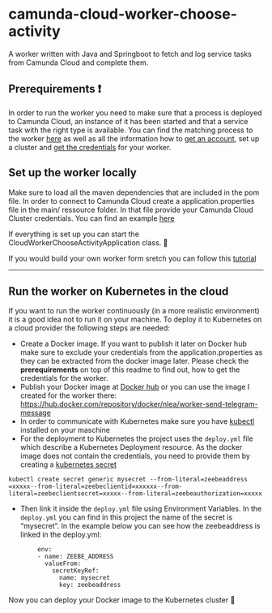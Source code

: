 # camunda-cloud-worker-choose-activity
A worker written with Java and Springboot to fetch and log service tasks from Camunda Cloud and complete them. 

 ## Prerequirements :exclamation:
In order to run the worker you need to make sure that a process is deployed to Camunda Cloud, an instance of it has been started and that a service task with the right type is available. You can find the matching process to the worker [here](https://github.com/Nlea/camunda-cloud-corona-update-process) as well as all the information how to [get an account](https://docs.camunda.io/docs/guides/getting-started/create-camunda-cloud-account), set up a cluster and [get the credentials](https://docs.camunda.io/docs/guides/getting-started/setup-client-connection-credentials) for your worker. 

## Set up the worker locally
Make sure to load all the maven dependencies that are included in the pom file. In order to connect to Camunda Cloud create a application.properties file in the main/ ressource folder. In that file provide your Camunda Cloud Cluster credentials. You can find an example [here](https://docs.camunda.io/docs/guides/setting-up-development-project#configure-connection) 

If everything is set up you can start the CloudWorkerChooseActivityApplication class. :tada:


If you would build your own worker form sretch you can follow this [tutorial](https://docs.camunda.io/docs/guides/setting-up-development-project#prerequisites)

-------------------------------------
## Run the worker on Kubernetes in the cloud

If you want to run the worker continuously (in a more realistic environment) it is a good idea not to run it on your machine. To deploy it to Kubernetes on a cloud provider the following steps are needed:

* Create a Docker image. If you want to publish it later on Docker hub make sure to exclude your credentials from the application.properties as they can be extracted from the docker image later. Please check the **prerequirements** on top of this readme to find out, how to get the credentials for the worker.
* Publish your Docker image at [Docker hub](https://hub.docker.com/) or you can use the image I created for the worker there: https://hub.docker.com/repository/docker/nlea/worker-send-telegram-message
* In order to communicate with Kubernetes make sure you have [kubectl](https://kubernetes.io/docs/tasks/tools/) installed on your maschine
* For the deployment to Kubernetes the project uses the `deploy.yml` file which describe a Kubernetes Deployment resource. As the docker image does not contain the credentials, you need to provide them by creating a [kubernetes secret](https://kubernetes.io/docs/concepts/configuration/secret/)  
```
kubectl create secret generic mysecret --from-literal=zeebeaddress
=xxxxx--from-literal=zeebeclientid=xxxxxx--from-literal=zeebeclientsecret=xxxxx--from-literal=zeebeauthorization=xxxxx
```

* Then link it inside the `deploy.yml` file using Environment Variables. In the `deploy.yml` you can find in this project the name of the secret is “mysecret”. In the example below you can see how the zeebeaddress is linked in the deploy.yml:  

```
        env: 
        - name: ZEEBE_ADDRESS
          valueFrom:
            secretKeyRef:
              name: mysecret
              key: zeebeaddress
``` 

Now you can deploy your Docker image to the Kubernetes cluster 🎉 
